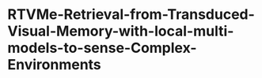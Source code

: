 # RTVMe-Retrieval-from-Transduced-Visual-Memory-with-local-multi-models-to-sense-Complex-Environments